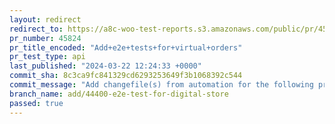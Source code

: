 ```yaml
---
layout: redirect
redirect_to: https://a8c-woo-test-reports.s3.amazonaws.com/public/pr/45824/api/index.html
pr_number: 45824
pr_title_encoded: "Add+e2e+tests+for+virtual+orders"
pr_test_type: api
last_published: "2024-03-22 12:24:33 +0000"
commit_sha: 8c3ca9fc841329cd6293253649f3b1068392c544
commit_message: "Add changefile(s) from automation for the following project(s): wooco…"
branch_name: add/44400-e2e-test-for-digital-store
passed: true
---
```

